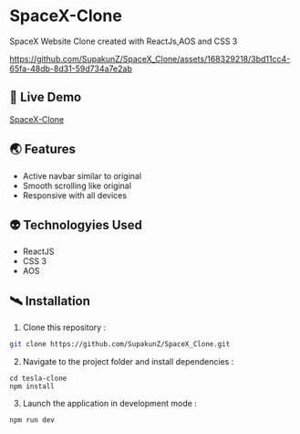 # SpaceX-Clone
SpaceX Website Clone created with ReactJs,AOS and CSS 3

https://github.com/SupakunZ/SpaceX_Clone/assets/168329218/3bd11cc4-65fa-48db-8d31-59d734a7e2ab

## 🚀 Live Demo 
<a href='https://google.co.th/' target="_blank">SpaceX-Clone</a>

## 🌏 Features

  <ul>
      <li>Active navbar similar to original</li>
      <li>Smooth scrolling like original</li>
      <li>Responsive with all devices</li>
  </ul>

## 👽 Technologyies Used
  
  <ul>
      <li>ReactJS</li>
      <li>CSS 3</li>
      <li>AOS</li>
  </ul>


## 🛰️ Installation

1. Clone this repository :

```bash
git clone https://github.com/SupakunZ/SpaceX_Clone.git
```

2. Navigate to the project folder and install dependencies :

```
cd tesla-clone
npm install
```

3. Launch the application in development mode :

```
npm run dev
```
